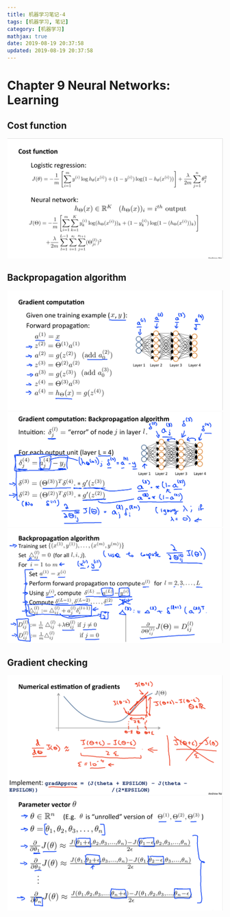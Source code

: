 ```yaml
---
title: 机器学习笔记-4
tags: [机器学习, 笔记]
category: [机器学习]
mathjax: true
date: 2019-08-19 20:37:58
updated: 2019-08-19 20:37:58
---
```

# Chapter 9 Neural Networks: Learning
## Cost function
![](机器学习笔记-4/a.png)

<!--more-->

## Backpropagation algorithm
![](机器学习笔记-4/b.png)
![](机器学习笔记-4/c.png)
![](机器学习笔记-4/d.png)
## Gradient checking
![](机器学习笔记-4/e.png)
![](机器学习笔记-4/f.png)
